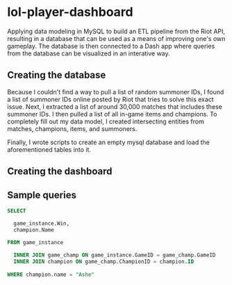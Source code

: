 # lol-player-dashboard
Applying data modeling in MySQL to build an ETL pipeline from the Riot API, resulting in a database that can be used as a means of improving one's own gameplay. The database is then connected to a Dash app where queries from the database can be visualized in an interative way.

## Creating the database
Because I couldn't find a way to pull a list of random summoner IDs, I found a list of summoner IDs online posted by Riot that tries to solve this exact issue. Next, I extracted a list of around 30,000 matches that includes these summoner IDs. I then pulled a list of all in-game items and champions. To completely fill out my data model, I created intersecting entities from matches, champions, items, and summoners.

Finally, I wrote scripts to create an empty mysql database and load the aforementioned tables into it.

## Creating the dashboard

## Sample queries

```sql
SELECT

  game_instance.Win,
  champion.Name
  
FROM game_instance

  INNER JOIN game_champ ON game_instance.GameID = game_champ.GameID
  INNER JOIN champion ON game_champ.ChampionID = champion.ID
  
WHERE champion.name = "Ashe"
```
